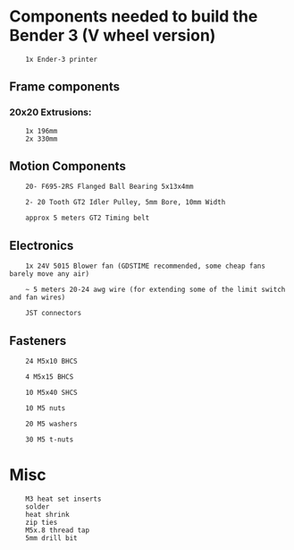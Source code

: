 # Components needed to build the Bender 3 (V wheel version)

        1x Ender-3 printer

## Frame components 
### 20x20 Extrusions:
        1x 196mm
        2x 330mm
## Motion Components

        20- F695-2RS Flanged Ball Bearing 5x13x4mm
        
        2- 20 Tooth GT2 Idler Pulley, 5mm Bore, 10mm Width

        approx 5 meters GT2 Timing belt

## Electronics

        1x 24V 5015 Blower fan (GDSTIME recommended, some cheap fans barely move any air)

        ~ 5 meters 20-24 awg wire (for extending some of the limit switch and fan wires)

        JST connectors

## Fasteners

        24 M5x10 BHCS

        4 M5x15 BHCS

        10 M5x40 SHCS

        10 M5 nuts

        20 M5 washers

        30 M5 t-nuts

# Misc
        M3 heat set inserts
        solder
        heat shrink
        zip ties
        M5x.8 thread tap
        5mm drill bit
        

